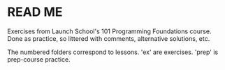 # READ ME #
Exercises from Launch School's 101 Programming Foundations course. Done as practice, so littered with comments, alternative solutions, etc.

The numbered folders correspond to lessons. 
'ex' are exercises.
'prep' is prep-course practice.